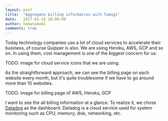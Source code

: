 ```yaml
---
layout: post
title:  "Aggregate billing information with Tumugi"
date:   2017-01-16 10:00:00
author: kamatama41
comments: true
---
```


Today technology companies use a lot of cloud services to accelerate their business, of course Quipper is also.
We are using Heroku, AWS, GCP and so on. In using them, cost management is one of the biggest concern for us.

TODO: image for cloud service icons that we are using.

As the straightforward approach, we can see the billing page on each website every month,
but it's quite troublesome if we have to go around more than 10 websites.

TODO: image for billing page of AWS, Heroku, GCP

I want to see the all billing information at a glance.
To realize it, we chose [Datadog](https://www.datadoghq.com/) as the dashboard. 
Datadog is a cloud service used for system monitoring such as CPU, memory, disk, networking, etc.
